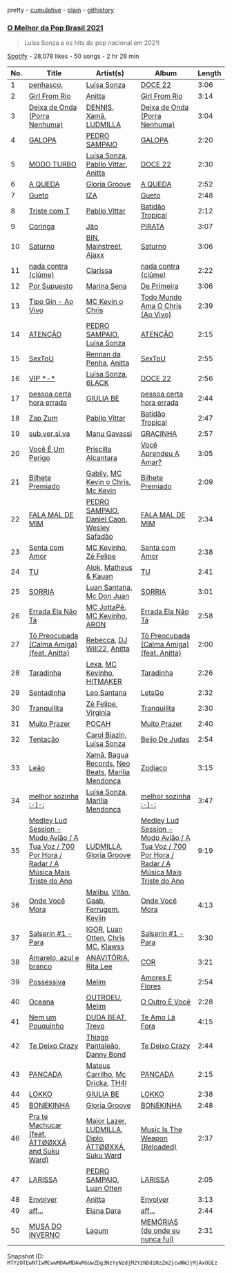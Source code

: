 pretty - [cumulative](/playlists/cumulative/37i9dQZF1DX1lt6pbD2kAi.md) - [plain](/playlists/plain/37i9dQZF1DX1lt6pbD2kAi) - [githistory](https://github.githistory.xyz/mackorone/spotify-playlist-archive/blob/main/playlists/plain/37i9dQZF1DX1lt6pbD2kAi)

### [O Melhor da Pop Brasil 2021](https://open.spotify.com/playlist/37i9dQZF1DX1lt6pbD2kAi)

> Luísa Sonza e os hits do pop nacional em 2021!

[Spotify](https://open.spotify.com/user/spotify) - 28,078 likes - 50 songs - 2 hr 28 min

| No. | Title | Artist(s) | Album | Length |
|---|---|---|---|---|
| 1 | [penhasco.](https://open.spotify.com/track/5VTqW8raQYnj2avZ27nO2a) | [Luísa Sonza](https://open.spotify.com/artist/4PzYKhC14sTJNEr0dzoo0d) | [DOCE 22](https://open.spotify.com/album/1bR2SlwIKwvCZBFhDfYr6x) | 3:06 |
| 2 | [Girl From Rio](https://open.spotify.com/track/2plRom0urixt6BE8t7kOhQ) | [Anitta](https://open.spotify.com/artist/7FNnA9vBm6EKceENgCGRMb) | [Girl From Rio](https://open.spotify.com/album/4mMUHylk2hcCsxc2FursmJ) | 3:14 |
| 3 | [Deixa de Onda \(Porra Nenhuma\)](https://open.spotify.com/track/0DlHQxrVijRqVUfuS6PKaY) | [DENNIS](https://open.spotify.com/artist/6xlRSRMLgZbsSNd0BMobwy), [Xamã](https://open.spotify.com/artist/5YwzDz4RJfTiMHS4tdR5Lf), [LUDMILLA](https://open.spotify.com/artist/3CDoRporvSjdzTrm99a3gi) | [Deixa de Onda \(Porra Nenhuma\)](https://open.spotify.com/album/1fjkJADMiiZWMDusZSMNix) | 3:04 |
| 4 | [GALOPA](https://open.spotify.com/track/2wG1R0uDFwyobcWzVssC1J) | [PEDRO SAMPAIO](https://open.spotify.com/artist/5wbf52LA6kcaboHSN6NEF1) | [GALOPA](https://open.spotify.com/album/5nZqQA3vUQUPl1ypuwKvrV) | 2:20 |
| 5 | [MODO TURBO](https://open.spotify.com/track/2ip4hxYupn3CSsHjn4l2a8) | [Luísa Sonza](https://open.spotify.com/artist/4PzYKhC14sTJNEr0dzoo0d), [Pabllo Vittar](https://open.spotify.com/artist/6tzRZ39aZlNqlUzQlkuhDV), [Anitta](https://open.spotify.com/artist/7FNnA9vBm6EKceENgCGRMb) | [DOCE 22](https://open.spotify.com/album/1bR2SlwIKwvCZBFhDfYr6x) | 2:30 |
| 6 | [A QUEDA](https://open.spotify.com/track/2s9BO8c0co0PmgBiUoTT17) | [Gloria Groove](https://open.spotify.com/artist/7rXMvXRnWHaSwnVvPeUUfw) | [A QUEDA](https://open.spotify.com/album/1nrGJRwyxKMNnGB8Rz1QJR) | 2:52 |
| 7 | [Gueto](https://open.spotify.com/track/2AzBHIVlSYb0fx8zHWQIgl) | [IZA](https://open.spotify.com/artist/3zgnrYIltMkgeejmvMCnes) | [Gueto](https://open.spotify.com/album/3LdpXPZAvjcjVg3Iy4CoyB) | 2:48 |
| 8 | [Triste com T](https://open.spotify.com/track/34mhUL0A8oPJbg1DWe1HMK) | [Pabllo Vittar](https://open.spotify.com/artist/6tzRZ39aZlNqlUzQlkuhDV) | [Batidão Tropical](https://open.spotify.com/album/5kH6l7hx5ZJJHLiwt7LILj) | 2:12 |
| 9 | [Coringa](https://open.spotify.com/track/5j3p2WnU8ha4K4ybaTZ4Hx) | [Jão](https://open.spotify.com/artist/59FrDXDVJz0EKqYg39dnT2) | [PIRATA](https://open.spotify.com/album/2LeCiUHBSmUMyrclDEEBly) | 3:07 |
| 10 | [Saturno](https://open.spotify.com/track/68cPbG7hJnwDW9nPX1uQcX) | [BIN](https://open.spotify.com/artist/1WXbiUMl1AT9Inb619xPUg), [Mainstreet](https://open.spotify.com/artist/25XJqeReVV38w0tR04GGBd), [Ajaxx](https://open.spotify.com/artist/0y7B2G0jNMGWyQJsOoRMUt) | [Saturno](https://open.spotify.com/album/54lVKhg9g9xAzZjMU46ay7) | 3:06 |
| 11 | [nada contra \(ciúme\)](https://open.spotify.com/track/1unDZmI0EXHaZ7FWugXSqC) | [Clarissa](https://open.spotify.com/artist/0DLHvj99Ne31Ockr6koARK) | [nada contra \(ciúme\)](https://open.spotify.com/album/4eQOYhDped8j3q2tZHVdM0) | 2:22 |
| 12 | [Por Supuesto](https://open.spotify.com/track/7xVSNhAUQhUIpwfR6lTOwA) | [Marina Sena](https://open.spotify.com/artist/0nFdWpwl7h6fp3ADRyG14L) | [De Primeira](https://open.spotify.com/album/6bN5oG5wKJJqO0j7OhXVNt) | 3:06 |
| 13 | [Tipo Gin \- Ao Vivo](https://open.spotify.com/track/4llr8mcoauwrHBtjGb7F9S) | [MC Kevin o Chris](https://open.spotify.com/artist/2UMj7NCbuqy1yUZmiSYGjJ) | [Todo Mundo Ama O Chris \(Ao Vivo\)](https://open.spotify.com/album/5bISzaxE6WVsJjQj2BpWTX) | 2:39 |
| 14 | [ATENÇÃO](https://open.spotify.com/track/5AhnPqydkYbZAp4NkyJ7ED) | [PEDRO SAMPAIO](https://open.spotify.com/artist/5wbf52LA6kcaboHSN6NEF1), [Luísa Sonza](https://open.spotify.com/artist/4PzYKhC14sTJNEr0dzoo0d) | [ATENÇÃO](https://open.spotify.com/album/165xKO20rqbbSdv9TKNZ93) | 2:15 |
| 15 | [SexToU](https://open.spotify.com/track/0RMpa3qNoB6rlVyhRmwwVO) | [Rennan da Penha](https://open.spotify.com/artist/7ecRwFks8F2vYad383BkKf), [Anitta](https://open.spotify.com/artist/7FNnA9vBm6EKceENgCGRMb) | [SexToU](https://open.spotify.com/album/1YTcOXOhHmMCjV2MFnKA2M) | 2:55 |
| 16 | [VIP \*\-\*](https://open.spotify.com/track/2upubCYkDvATo6ZZwHqrp9) | [Luísa Sonza](https://open.spotify.com/artist/4PzYKhC14sTJNEr0dzoo0d), [6LACK](https://open.spotify.com/artist/4IVAbR2w4JJNJDDRFP3E83) | [DOCE 22](https://open.spotify.com/album/1bR2SlwIKwvCZBFhDfYr6x) | 2:56 |
| 17 | [pessoa certa hora errada](https://open.spotify.com/track/0Rq7EzwIvsVqPPUNM3M4as) | [GIULIA BE](https://open.spotify.com/artist/0kjGPGtoyKwKVOZAKmv5K6) | [pessoa certa hora errada](https://open.spotify.com/album/7fdrjXirtCLGb1l9oX9psZ) | 2:44 |
| 18 | [Zap Zum](https://open.spotify.com/track/1W1KF4WazYtZyAFr78ksPA) | [Pabllo Vittar](https://open.spotify.com/artist/6tzRZ39aZlNqlUzQlkuhDV) | [Batidão Tropical](https://open.spotify.com/album/5kH6l7hx5ZJJHLiwt7LILj) | 2:47 |
| 19 | [sub.ver.si.va](https://open.spotify.com/track/5LI9Jc5HDi6d3oPrwTG2gZ) | [Manu Gavassi](https://open.spotify.com/artist/6xF3XdxG7VHRmQmTJxRqX8) | [GRACINHA](https://open.spotify.com/album/0Nf3vjP7Uxtnyxt3GTibrS) | 2:57 |
| 20 | [Você É Um Perigo](https://open.spotify.com/track/1V9ON0iJZSpcmGPQUZ58Qd) | [Priscilla Alcantara](https://open.spotify.com/artist/4jkOEd7kQE6UyiXnuQy9pa) | [Você Aprendeu A Amar?](https://open.spotify.com/album/1Qr92jXvQmVjgO7qZAzWe4) | 3:05 |
| 21 | [Bilhete Premiado](https://open.spotify.com/track/7Ark5JFItgqWf9DlizoxuV) | [Gabily](https://open.spotify.com/artist/5DIR6IADBl1MixJ75bNvAz), [MC Kevin o Chris](https://open.spotify.com/artist/2UMj7NCbuqy1yUZmiSYGjJ), [Mc Kevin](https://open.spotify.com/artist/5pBMkZNIlbGTH3hrsQJqAa) | [Bilhete Premiado](https://open.spotify.com/album/33rTS3jmRpkV29g8q6YA38) | 2:09 |
| 22 | [FALA MAL DE MIM](https://open.spotify.com/track/5glMxRMRHGBRj6bydBjoPM) | [PEDRO SAMPAIO](https://open.spotify.com/artist/5wbf52LA6kcaboHSN6NEF1), [Daniel Caon](https://open.spotify.com/artist/1NNT7LXreEsY7C0bHlCWDp), [Wesley Safadão](https://open.spotify.com/artist/1AL2GKpmRrKXkYIcASuRFa) | [FALA MAL DE MIM](https://open.spotify.com/album/3x3CccLoOFQN8jnFJxF91n) | 2:34 |
| 23 | [Senta com Amor](https://open.spotify.com/track/1kjMT9xY7fsPCbOY9glt96) | [MC Kevinho](https://open.spotify.com/artist/1mXAhKnZEdF6rotyyd4GBi), [Zé Felipe](https://open.spotify.com/artist/7cmuxPnXRJxwuYDHfbD8Eu) | [Senta com Amor](https://open.spotify.com/album/3olDwyCTwfVpVrRZi4MCpA) | 2:38 |
| 24 | [TU](https://open.spotify.com/track/1xf9CnMUBqQA2kKqvT5xFp) | [Alok](https://open.spotify.com/artist/0NGAZxHanS9e0iNHpR8f2W), [Matheus & Kauan](https://open.spotify.com/artist/2Z0lRIqr997lIUiPtrpKCr) | [TU](https://open.spotify.com/album/0Q3XPS2WcsbcFIVomTZTQo) | 2:41 |
| 25 | [SORRIA](https://open.spotify.com/track/4cKn3YjlRNowwNQi5LuZkk) | [Luan Santana](https://open.spotify.com/artist/3qvcCP2J0fWi0m0uQDUf6r), [Mc Don Juan](https://open.spotify.com/artist/7Lmrb6KcIzfkmgbtokjsAL) | [SORRIA](https://open.spotify.com/album/2zGGywHWKqNShqjjpbA3fs) | 3:01 |
| 26 | [Errada Ela Não Tá](https://open.spotify.com/track/5LOgoGZQf26eY74DGdYy0u) | [MC JottaPê](https://open.spotify.com/artist/5GqnSMX8p2hxqsM6LqDty3), [MC Kevinho](https://open.spotify.com/artist/1mXAhKnZEdF6rotyyd4GBi), [ARON](https://open.spotify.com/artist/79ehGac6casNGvc5n8XL7J) | [Errada Ela Não Tá](https://open.spotify.com/album/4GLifNiKf4dDkkencR04Bn) | 2:58 |
| 27 | [Tô Preocupada \(Calma Amiga\) \(feat\. Anitta\)](https://open.spotify.com/track/70jrNdP6R9AKHazjaurG3Z) | [Rebecca](https://open.spotify.com/artist/5MS6HieNmKxzkAM8amE8sr), [DJ Will22](https://open.spotify.com/artist/4WrL8YBVkibeodZIhBLjsn), [Anitta](https://open.spotify.com/artist/7FNnA9vBm6EKceENgCGRMb) | [Tô Preocupada \(Calma Amiga\) \(feat\. Anitta\)](https://open.spotify.com/album/4uBj6yxHhzeEau2ZQt52uZ) | 2:00 |
| 28 | [Taradinha](https://open.spotify.com/track/5xeYMzPZMgah5VCUPxf1qR) | [Lexa](https://open.spotify.com/artist/0jTDeBJQr3unrK29LklnAv), [MC Kevinho](https://open.spotify.com/artist/1mXAhKnZEdF6rotyyd4GBi), [HITMAKER](https://open.spotify.com/artist/0Otd1ReHJtVAzwAuRj09Zg) | [Taradinha](https://open.spotify.com/album/2sfGH5e0Ao5dUCL1VjmyfA) | 2:26 |
| 29 | [Sentadinha](https://open.spotify.com/track/3w1lM8ia8i2XVIRiOFOhu7) | [Leo Santana](https://open.spotify.com/artist/7KVJCU4z5L4EUHILL8aMxR) | [LetsGo](https://open.spotify.com/album/3wFGB5LnCmS7TWFUY0xLwZ) | 2:32 |
| 30 | [Tranquilita](https://open.spotify.com/track/6laODVkprSL1Z3mbzRV8h8) | [Zé Felipe](https://open.spotify.com/artist/7cmuxPnXRJxwuYDHfbD8Eu), [Virginia](https://open.spotify.com/artist/0KjEperrzm0FRTsxnH9xv4) | [Tranquilita](https://open.spotify.com/album/4ccYnK4ulW5XnTdMZo0e2y) | 2:30 |
| 31 | [Muito Prazer](https://open.spotify.com/track/4lr83Y9bskhsphElLXuAs6) | [POCAH](https://open.spotify.com/artist/11iQCRz636WFdHj42qxAF6) | [Muito Prazer](https://open.spotify.com/album/7agqEu7aGQlbqZMWVqkq00) | 2:40 |
| 32 | [Tentação](https://open.spotify.com/track/71txbUtWVkqbN7BOQcEkDI) | [Carol Biazin](https://open.spotify.com/artist/5dYdZmGyv2UTIN1XMe1drN), [Luísa Sonza](https://open.spotify.com/artist/4PzYKhC14sTJNEr0dzoo0d) | [Beijo De Judas](https://open.spotify.com/album/1xX3pKCNf3ZQ1gmaXKu0Zd) | 2:54 |
| 33 | [Leão](https://open.spotify.com/track/2J1ypgIAzXp75ekOrTtYkC) | [Xamã](https://open.spotify.com/artist/5YwzDz4RJfTiMHS4tdR5Lf), [Bagua Records](https://open.spotify.com/artist/2450WxbFxHjnttFAv31zGk), [Neo Beats](https://open.spotify.com/artist/6PERJZF7wohA034PAxDK0b), [Marília Mendonça](https://open.spotify.com/artist/1yR65psqiazQpeM79CcGh8) | [Zodíaco](https://open.spotify.com/album/0drpSoLid5OVerEWbDyrMR) | 3:15 |
| 34 | [melhor sozinha :\-\)\-:](https://open.spotify.com/track/0gpZ8zy9OAE98nNBVIxWvi) | [Luísa Sonza](https://open.spotify.com/artist/4PzYKhC14sTJNEr0dzoo0d), [Marília Mendonça](https://open.spotify.com/artist/1yR65psqiazQpeM79CcGh8) | [melhor sozinha :\-\)\-:](https://open.spotify.com/album/2v9lUQunZBqGCZ6qUiWvuO) | 3:47 |
| 35 | [Medley Lud Session \- Modo Avião / A Tua Voz / 700 Por Hora / Radar / A Música Mais Triste do Ano](https://open.spotify.com/track/7HYdckQd1guaSYVwMQ3SFL) | [LUDMILLA](https://open.spotify.com/artist/3CDoRporvSjdzTrm99a3gi), [Gloria Groove](https://open.spotify.com/artist/7rXMvXRnWHaSwnVvPeUUfw) | [Medley Lud Session \- Modo Avião / A Tua Voz / 700 Por Hora / Radar / A Música Mais Triste do Ano](https://open.spotify.com/album/0zaigYjLBnB3JcrUwZEfNV) | 9:19 |
| 36 | [Onde Você Mora](https://open.spotify.com/track/7qpSEfTO2686bD0th4KEEM) | [Malibu](https://open.spotify.com/artist/0PMk31f9Log4ixwUUY40p6), [Vitão](https://open.spotify.com/artist/06lnOkY99sXVW44Y0M4BDP), [Gaab](https://open.spotify.com/artist/2iK1rsbYstkSVn57M4s8ut), [Ferrugem](https://open.spotify.com/artist/5ZfBThYiIIhL7jHMG8gDB2), [Keviin](https://open.spotify.com/artist/3IMEatbnQs6Sumu77hmtOr) | [Onde Você Mora](https://open.spotify.com/album/5zYpZmVSr81MqPSyyDEpHq) | 4:13 |
| 37 | [Salserin \#1 \- Para](https://open.spotify.com/track/4803QEhCk7Oq6J6sJEY9GB) | [IGOR](https://open.spotify.com/artist/4zCVTLvRnKYmkVyCxfV2ny), [Luan Otten](https://open.spotify.com/artist/7tcFzUKSICkJWCZzWs4htq), [Chris MC](https://open.spotify.com/artist/0obu7Om4zu9ahul5DI4JtY), [Klawss](https://open.spotify.com/artist/3I9C9CNau9mKZYUZk5E5MA) | [Salserin \#1 \- Para](https://open.spotify.com/album/375MzJOkgq1Dp7PNW0MOF9) | 3:30 |
| 38 | [Amarelo, azul e branco](https://open.spotify.com/track/2LOIoeI16A8jjKubPKoCSa) | [ANAVITÓRIA](https://open.spotify.com/artist/1sPg5EHuQXTMElpZ4iUgXe), [Rita Lee](https://open.spotify.com/artist/7dnT2FUXhjirperXaH22IJ) | [COR](https://open.spotify.com/album/43Q8jiKg8whuFnVCwA1xOC) | 3:21 |
| 39 | [Possessiva](https://open.spotify.com/track/0VHeOC6yTULbu4hEm5q6sH) | [Melim](https://open.spotify.com/artist/6uYrXgVHctAJtIdSODcyLJ) | [Amores E Flores](https://open.spotify.com/album/6rqpxYPwbgn348n8b5j7ne) | 2:54 |
| 40 | [Oceana](https://open.spotify.com/track/7Ev6OkAjJDiFXtTevRmz6y) | [OUTROEU](https://open.spotify.com/artist/3gZAVWMzKOt1tVO4tHoGwo), [Melim](https://open.spotify.com/artist/6uYrXgVHctAJtIdSODcyLJ) | [O Outro É Você](https://open.spotify.com/album/41fnHdoqon2AEWYdXUysiK) | 2:28 |
| 41 | [Nem um Pouquinho](https://open.spotify.com/track/3Cq7wCt8aN1aYJhlD568fi) | [DUDA BEAT](https://open.spotify.com/artist/2QLSJqqGIstNbO6nYRR16o), [Trevo](https://open.spotify.com/artist/5AI8TPsTUYuOq6EnuI6ygN) | [Te Amo Lá Fora](https://open.spotify.com/album/5o6MJpi6Y4fQwI8gmv0oZc) | 4:15 |
| 42 | [Te Deixo Crazy](https://open.spotify.com/track/7xyvvzTC0cG4wqJNIDuiNb) | [Thiago Pantaleão](https://open.spotify.com/artist/70HOdlw2Ud3B4A7W4CI1V6), [Danny Bond](https://open.spotify.com/artist/7Eli9jWjQ5F1d06clIH46R) | [Te Deixo Crazy](https://open.spotify.com/album/6GhQsV31Iz1edjKeAD6fan) | 2:44 |
| 43 | [PANCADA](https://open.spotify.com/track/4TsPXN8xOpRRaetAtnlKRU) | [Mateus Carrilho](https://open.spotify.com/artist/0TSMy9QFSMnBR2si7qZ0VT), [Mc Dricka](https://open.spotify.com/artist/4d175LvxCzxt5vHbJyv49q), [TH4I](https://open.spotify.com/artist/7nknAoywwPTdaW0PGKys24) | [PANCADA](https://open.spotify.com/album/2PIe2lGJ5so2DrWDzSQR8o) | 2:15 |
| 44 | [LOKKO](https://open.spotify.com/track/2xRyucSeonJTOAK8EBKFuC) | [GIULIA BE](https://open.spotify.com/artist/0kjGPGtoyKwKVOZAKmv5K6) | [LOKKO](https://open.spotify.com/album/4rnvgJNI65psp1SwM4gzve) | 2:38 |
| 45 | [BONEKINHA](https://open.spotify.com/track/79Djb1E319BwnYZ8cEA1mQ) | [Gloria Groove](https://open.spotify.com/artist/7rXMvXRnWHaSwnVvPeUUfw) | [BONEKINHA](https://open.spotify.com/album/21YCUy1thmnxAbcIOsJy8y) | 2:48 |
| 46 | [Pra te Machucar \(feat\. ÀTTØØXXÁ and Suku Ward\)](https://open.spotify.com/track/70wiOPOzLE5VPWdiB0KNH3) | [Major Lazer](https://open.spotify.com/artist/738wLrAtLtCtFOLvQBXOXp), [LUDMILLA](https://open.spotify.com/artist/3CDoRporvSjdzTrm99a3gi), [Diplo](https://open.spotify.com/artist/5fMUXHkw8R8eOP2RNVYEZX), [ÀTTØØXXÁ](https://open.spotify.com/artist/43jyzP3h86XvtC8FQm4ow3), [Suku Ward](https://open.spotify.com/artist/11mHQVYCOp3dbhqezMJDGq) | [Music Is The Weapon \(Reloaded\)](https://open.spotify.com/album/40IcRv5uAg0lpafKsxnQ9g) | 2:37 |
| 47 | [LARISSA](https://open.spotify.com/track/1wowgtxmcxyIDGkQ8S28gL) | [PEDRO SAMPAIO](https://open.spotify.com/artist/5wbf52LA6kcaboHSN6NEF1), [Luan Otten](https://open.spotify.com/artist/7tcFzUKSICkJWCZzWs4htq) | [LARISSA](https://open.spotify.com/album/70sY3crXMsRLyKBhDhqcNy) | 2:05 |
| 48 | [Envolver](https://open.spotify.com/track/3IAfUEeaXRX9s9UdKOJrFI) | [Anitta](https://open.spotify.com/artist/7FNnA9vBm6EKceENgCGRMb) | [Envolver](https://open.spotify.com/album/6UsualeqgzPnb8cfaQ5nL7) | 3:13 |
| 49 | [aff...](https://open.spotify.com/track/1WIGGd7w3ecJWvNnaXgm1B) | [Elana Dara](https://open.spotify.com/artist/4wh03gpwWgB5koOyZr8XxB) | [aff...](https://open.spotify.com/album/1RgHtIFOdynYGzZy1Klmfo) | 2:44 |
| 50 | [MUSA DO INVERNO](https://open.spotify.com/track/71MHV4g7904iDwR17cmoNo) | [Lagum](https://open.spotify.com/artist/5D56dZmhE9DgT01XixdHiD) | [MEMÓRIAS \(de onde eu nunca fui\)](https://open.spotify.com/album/2bZbGKs0jc0gxVguR9fCYr) | 2:31 |

Snapshot ID: `MTYzOTEwNTIwMCwwMDAwMDAwMGUwZDg3NzYyNzdjM2YzNDdiNzZmZjcwNWJjMjAxOGEz`
